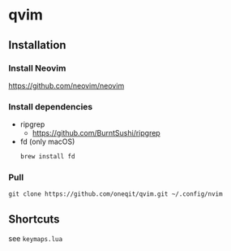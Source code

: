 # qvim
## Installation
### Install Neovim
<https://github.com/neovim/neovim>
### Install dependencies
- ripgrep
    - <https://github.com/BurntSushi/ripgrep>
- fd (only macOS)
    ```zsh
    brew install fd
    ```
### Pull
```shell
git clone https://github.com/oneqit/qvim.git ~/.config/nvim
```
## Shortcuts
see `keymaps.lua`
